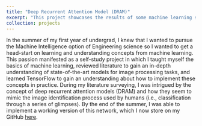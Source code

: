 ```yaml
---
title: "Deep Recurrent Attention Model (DRAM)"
excerpt: "This project showcases the results of some machine learning self-study during my first year summer. I taught myself the basics of machine learning and TensorFlow and was able to reproduce the deep recurrent attention model from (Ba et al., 2015) and (Mnih et al., 2014)."
collection: projects
---
```

In the summer of my first year of undergrad, I knew that I wanted to pursue the Machine Intelligence option of Engineering science so I wanted to get a head-start on learning and understanding concepts from machine learning. This passion manifested as a self-study project in which I taught myself the basics of machine learning, reviewed literature to gain an in-depth understanding of state-of-the-art models for image processing tasks, and learned TensorFlow to gain an understanding about how to implement these concepts in practice. During my literature surveying, I was intrigued by the concept of deep recurrent attention models (DRAM) and how they seem to mimic the image identification process used by humans (i.e., classification through a series of glimpses). By the end of the summer, I was able to implement a working version of this network, which I now store on my GitHub [here](https://github.com/wu-theodore/DRAM).